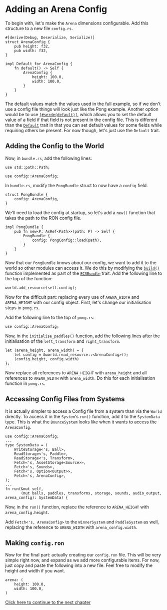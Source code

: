# Adding an Arena Config

To begin with, let's make the `Arena` dimensions configurable. Add this structure to a new file `config.rs`.

```rust,ignore
#[derive(Debug, Deserialize, Serialize)]
struct ArenaConfig {
    pub height: f32,
    pub width: f32,
}

impl Default for ArenaConfig {
    fn default() -> Self {
        ArenaConfig {
            height: 100.0,
            width: 100.0,
        }
    }
}
```

The default values match the values used in the full example, so if we don't use a config file things will 
look just like the Pong example. Another option would be to use [`[#serde(default)]`][serde_default], which allows
you to set the default value of a field if that field is not present in the config file. This is different
than the [`Default`][default] trait in that you can set default values for some fields while requiring others
be present. For now though, let's just use the `Default` trait.

## Adding the Config to the World

Now, in `bundle.rs`, add the following lines:

```rust,ignore
use std::path::Path;

use config::ArenaConfig;
```

In `bundle.rs`, modify the `PongBundle` struct to now have a `config` field.

```rust,ignore
struct PongBundle {
    config: ArenaConfig,
}
```

We'll need to load the config at startup, so let's add a `new()` function that takes the path to the RON 
config file.

```rust,ignore
impl PongBundle {
    pub fn new<P: AsRef<Path>>(path: P) -> Self {
        PongBundle {
            config: PongConfig::load(path),
        }
    }
}
```

Now that our `PongBundle` knows about our config, we want to add it to the world so other modules can access 
it. We do this by modifying the [`build()`][ecsbuild] function implemented as part of the 
[`ECSBundle`][ecsbundle] trait. Add the following line to the top of the function:

```rust,ignore
world.add_resource(self.config);
```

Now for the difficult part: replacing every use of `ARENA_WIDTH` and `ARENA_HEIGHT` with our config object. 
First, let's change our initialisation steps in `pong.rs`.

Add the following line to the top of `pong.rs`:

```rust,ignore
use config::ArenaConfig;
```

Now, in the `initialise_paddles()` function, add the following lines after the initialisation of the 
`left_transform` and `right_transform`.

```rust,ignore
let (arena_height, arena_width) = {
    let config = &world.read_resource::<ArenaConfig>();
    (config.height, config.width)
};
```

Now replace all references to `ARENA_HEIGHT` with `arena_height` and all references to `ARENA_WIDTH` with 
`arena_width`. Do this for each initialisation function in `pong.rs`.

## Accessing Config Files from Systems

It is actually simpler to access a Config file from a system than via the `World` directly. To access 
it in the `System`'s `run()` function, add it to the `SystemData` type. This is what the `BounceSystem` looks 
like when it wants to access the `ArenaConfig`.

```rust,ignore
use config::ArenaConfig;
...
type SystemData = (
    WriteStorage<'s, Ball>,
    ReadStorage<'s, Paddle>,
    ReadStorage<'s, Transform>,
    Fetch<'s, AssetStorage<Source>>,
    Fetch<'s, Sounds>,
    Fetch<'s, Option<Output>>,
    Fetch<'s, ArenaConfig>,
);
...
fn run(&mut self, 
       (mut balls, paddles, transforms, storage, sounds, audio_output, arena_config): SystemData) {
```

Now, in the `run()` function, replace the reference to `ARENA_HEIGHT` with `arena_config.height`.

Add `Fetch<'s, ArenaConfig>` to the `WinnerSystem` and `PaddleSystem` as well, replacing the reference to 
`ARENA_WIDTH` with `arena_config.width`.

## Making `config.ron`

Now for the final part: actually creating our `config.ron` file. This will be very simple right now, and 
expand as we add more configurable items. For now, just copy and paste the following into a new file. Feel 
free to modify the height and width if you want.

```ignore
arena: (
    height: 100.0,
    width: 100.0,
)
```

[Click here to continue to the next chapter][1]

[config]: https://docs.rs/amethyst_config/0.5.0/amethyst_config/trait.Config.html
[ecsbundle]: https://docs.rs/amethyst_core/0.1.0/amethyst_core/bundle/trait.ECSBundle.html
[ecsbuild]: https://docs.rs/amethyst_core/0.1.0/amethyst_core/bundle/trait.ECSBundle.html#tymethod.build
[1]: ./appendices/a_config_files/ball_config.html
[serde_default]: https://serde.rs/attr-default.html
[default]: https://doc.rust-lang.org/std/default/trait.Default.html
